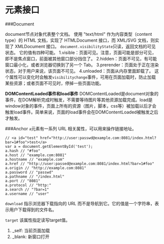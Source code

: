 元素接口
===================
###Document

document节点对象代表整个文档。
使用 "text/html" 作为内容类型（content type）的 HTML 文档，实现了 HTMLDocument 接口，而 XML/SVG 文档，则实现了 XMLDocument 接口。
`document.visibilityState`只读，返回文档的可见状态。
它的值有四种可能。
1.visible：页面可见。注意，页面可能是部分可见，即不是焦点窗口，前面被其他窗口部分挡住了。
2.hidden：页面不可见，有可能窗口最小化，或者浏览器切换到了另一个 Tab。
3.prerender：页面处于正在渲染状态，对于用户来说，该页面不可见。
4.unloaded：页面从内存里面卸载了。
这个属性可以变化时会触发`visibilitychange`事件，可用在页面加载时，防止加载某些资源；或者页面不可见时，停掉一些页面功能。


**DOMContentLoaded事件和load事件**
DOMContentLoaded是document对象的事件，在DOM解析完成时触发，不需要等待图片等其他资源加载完成。load是window对象的事件，页面上所有的资源（图片，脚本，css等）被加载以后才会触发load事件。简单来说，页面的load事件会在DOMContentLoaded被触发之后才触发。

###Anchor
`a`元素有一系列 URL 相关属性，可以用来操作链接地址。

    // <a id="test" href="http://user:passwd@example.com:8081/index.html?bar=1#foo">test</a>
    var a = document.getElementById('test');
    a.hash // "#foo"
    a.host // "example.com:8081"
    a.hostname // "example.com"
    a.href // "http://user:passed@example.com:8081/index.html?bar=1#foo"
    a.origin // "http://example.com:8081"
    a.password // "passwd"
    a.pathname // "/index.html"
    a.port // "8081"
    a.protocol // "http:"
    a.search // "?bar=1"
    a.username // "user"

`download`
指示浏览器下载指向的 URL 而不是导航到它。它的值是一个字符串，表示用户下载得到的文件名。

`target`
该属性指定读写target值。
1. _self: 当前页面加载
2. _blank: 新窗口打开





